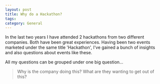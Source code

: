 ```yaml
---
layout: post
title: Why do a Hackathon?
tags: 
category: General
---
```

In the last two years I have attended 2 hackathons from two different companies. Both have been great experiences. Having been two events marketed under the same title 'Hackathon', I've gained a bunch of insights and also questions about events like these.

All my questions can be grouped under one big question...   

> Why is the company doing this? What are they wanting to get out of this?




